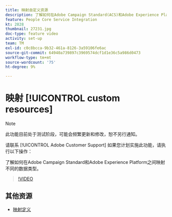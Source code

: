 ```yaml
---
title: 映射自定义资源
description: 了解如何在Adobe Campaign Standard(ACS)和Adobe Experience Platform(AEP)之间映射不同的数据类型
feature: People Core Service Integration
kt: 2828
thumbnail: 27231.jpg
doc-type: feature video
activity: set-up
team: TM
exl-id: c0c8bcca-9b32-461a-8126-3a59106fe6ac
source-git-commit: 64940a739897c3969574dcf1d1e36c5a986d0473
workflow-type: tm+mt
source-wordcount: '75'
ht-degree: 9%

---
```


# 映射 [!UICONTROL custom resources]

>[!NOTE]
>
>此功能目前处于测试阶段，可能会频繁更新和修改，恕不另行通知。
>
>请联系 [!UICONTROL Adobe Customer Support] 如果您计划实施此功能，请执行以下操作：

了解如何在Adobe Campaign Standard和Adobe Experience Platform之间映射不同的数据类型。

>[!VIDEO](https://video.tv.adobe.com/v/27231?quality=12)

## 其他资源

* [映射定义](https://experienceleague.adobe.com/docs/campaign-standard/using/integrating-with-adobe-cloud/adobe-experience-platform/data-connector/aep-mapping-definition.html)
